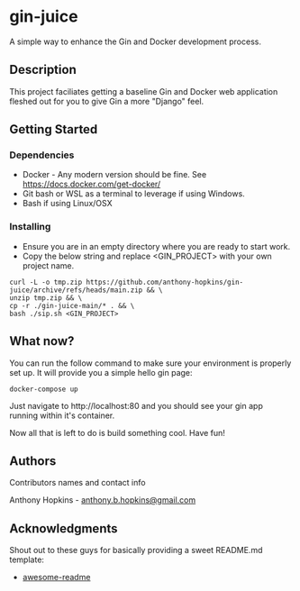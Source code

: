 # gin-juice

A simple way to enhance the Gin and Docker development process. 

## Description

This project faciliates getting a baseline Gin and Docker web application fleshed out for you to give Gin a more "Django" feel.

## Getting Started

### Dependencies

* Docker - Any modern version should be fine. See 
https://docs.docker.com/get-docker/
* Git bash or WSL as a terminal to leverage if using Windows. 
* Bash if using Linux/OSX

### Installing
* Ensure you are in an empty directory where you are ready to start work.
* Copy the below string and replace <GIN_PROJECT> with your own project name.
```
curl -L -o tmp.zip https://github.com/anthony-hopkins/gin-juice/archive/refs/heads/main.zip && \
unzip tmp.zip && \
cp -r ./gin-juice-main/* . && \
bash ./sip.sh <GIN_PROJECT>
```

## What now?
You can run the follow command to make sure your environment is properly set up. It will provide you a simple hello gin page:
```
docker-compose up
```
Just navigate to http://localhost:80 and you should see your gin app running within it's container.

Now all that is left to do is build something cool. Have fun!

## Authors

Contributors names and contact info

Anthony Hopkins - anthony.b.hopkins@gmail.com

## Acknowledgments

Shout out to these guys for basically providing a sweet README.md template:
* [awesome-readme](https://github.com/matiassingers/awesome-readme)
